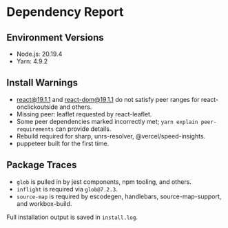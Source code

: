 # Dependency Report

## Environment Versions
- Node.js: 20.19.4
- Yarn: 4.9.2

## Install Warnings
- react@19.1.1 and react-dom@19.1.1 do not satisfy peer ranges for react-onclickoutside and others.
- Missing peer: leaflet requested by react-leaflet.
- Some peer dependencies marked incorrectly met; `yarn explain peer-requirements` can provide details.
- Rebuild required for sharp, unrs-resolver, @vercel/speed-insights.
- puppeteer built for the first time.

## Package Traces
- `glob` is pulled in by jest components, npm tooling, and others.
- `inflight` is required via `glob@7.2.3`.
- `source-map` is required by escodegen, handlebars, source-map-support, and workbox-build.

Full installation output is saved in `install.log`.
